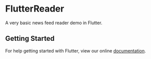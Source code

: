 # FlutterReader

A very basic news feed reader demo in Flutter.

## Getting Started

For help getting started with Flutter, view our online
[documentation](https://flutter.io/).
